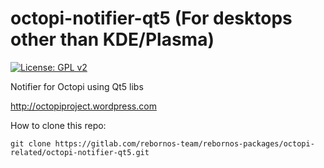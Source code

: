 # octopi-notifier-qt5 (For desktops other than KDE/Plasma)

[![License: GPL v2](https://img.shields.io/badge/License-GPL%20v2-blue.svg)](https://img.shields.io/badge/License-GPL%20v2-blue.svg)

Notifier for Octopi using Qt5 libs

http://octopiproject.wordpress.com

How to clone this repo:

```
git clone https://gitlab.com/rebornos-team/rebornos-packages/octopi-related/octopi-notifier-qt5.git
```

